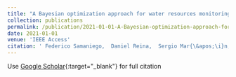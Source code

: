 ```yaml
---
title: "A Bayesian optimization approach for water resources monitoring through an autonomous surface vehicle: The Ypacarai lake case study"
collection: publications
permalink: /publication/2021-01-01-A-Bayesian-optimization-approach-for-water-resources-monitoring-through-an-autonomous-surface-vehicle-The-Ypacarai-lake-case-study
date: 2021-01-01
venue: 'IEEE Access'
citation: ' Federico Samaniego,  Daniel Reina,  Sergio Mar{\&apos;\i}n,  Mario Arzamendia,  Derlis Gregor, &quot;A Bayesian optimization approach for water resources monitoring through an autonomous surface vehicle: The Ypacarai lake case study.&quot; IEEE Access, 2021.'
---
```

Use [Google Scholar](https://scholar.google.com/scholar?q=A+Bayesian+optimization+approach+for+water+resources+monitoring+through+an+autonomous+surface+vehicle:+The+Ypacarai+lake+case+study){:target="_blank"} for full citation